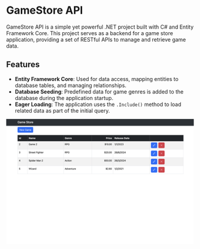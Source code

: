 # GameStore API

GameStore API is a simple yet powerful .NET project built with C# and Entity Framework Core. This project serves as a backend for a game store application, providing a set of RESTful APIs to manage and retrieve game data.

## Features

- **Entity Framework Core**: Used for data access, mapping entities to database tables, and managing relationships.
- **Database Seeding**: Predefined data for game genres is added to the database during the application startup.
- **Eager Loading**: The application uses the `.Include()` method to load related data as part of the initial query.

![Sample](sample.png)
